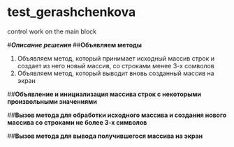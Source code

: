 # test_gerashchenkova
control work on the main block

#***Описание решения***
##**Объявляем методы**
1. Объявляем метод, который принимает исходный массив строк и создает из него новый массив, со строками менее 3-х сомволов
2. Объявляем метод, который выводит вновь созданный массив на экран

##**Объявление и инициализация массива строк с некоторыми произвольными значениями**

##**Вызов метода для обработки исходного массива и создания нового массива со строками не более 3-х символов**

##**Вызов метода для вывода получившегося массива на экран**

